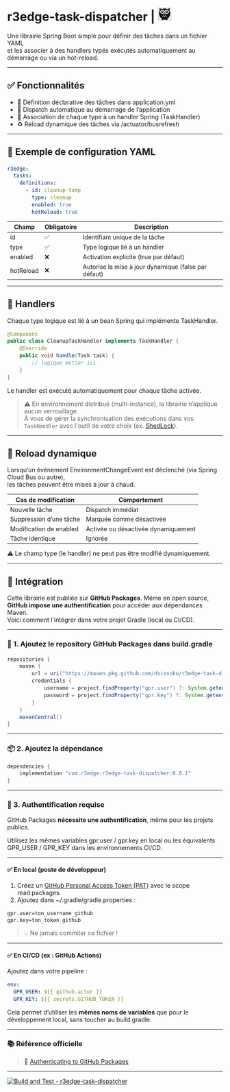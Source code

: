 # r3edge-task-dispatcher | ![Logo](logo_ds.png)

Une librairie Spring Boot simple pour définir des tâches dans un fichier YAML  
et les associer à des handlers typés exécutés automatiquement au démarrage ou via un hot-reload.

---

## ✅ Fonctionnalités

- 🧾 Définition déclarative des tâches dans application.yml
- 🔁 Dispatch automatique au démarrage de l’application
- 🧩 Association de chaque type à un handler Spring (TaskHandler)
- ♻️ Reload dynamique des tâches via /actuator/busrefresh

---

## 🔧 Exemple de configuration YAML


```yaml
r3edge:
  tasks:
    definitions:
      - id: cleanup-temp
        type: cleanup
        enabled: true
        hotReload: true
```

| Champ        | Obligatoire | Description                                              |
|--------------|-------------|----------------------------------------------------------|
| id         | ✅           | Identifiant unique de la tâche                          |
| type       | ✅           | Type logique lié à un handler                           |
| enabled    | ❌           | Activation explicite (true par défaut)                |
| hotReload  | ❌           | Autorise la mise à jour dynamique (false par défaut)  |

---

## 🧩 Handlers

Chaque type logique est lié à un bean Spring qui implémente TaskHandler.

```java
@Component
public class CleanupTaskHandler implements TaskHandler {
    @Override
    public void handle(Task task) {
        // logique métier ici
    }
}
```

Le handler est exécuté automatiquement pour chaque tâche activée.

> ⚠️ En environnement distribué (multi-instance), la librairie n’applique aucun verrouillage.  
> À vous de gérer la synchronisation des exécutions dans vos `TaskHandler` avec l'outil de votre choix (ex. [ShedLock](https://github.com/lukas-krecan/ShedLock)).


---

## 🔁 Reload dynamique

Lorsqu’un événement EnvironmentChangeEvent est déclenché (via Spring Cloud Bus ou autre),  
les tâches peuvent être mises à jour à chaud.

| Cas de modification        | Comportement                                  |
|----------------------------|-----------------------------------------------|
| Nouvelle tâche             | Dispatch immédiat                             |
| Suppression d’une tâche    | Marquée comme désactivée                      |
| Modification de enabled  | Activée ou désactivée dynamiquement           |
| Tâche identique            | Ignorée                                       |

⚠️ Le champ type (le handler) ne peut pas être modifié dynamiquement.

---

## 🚀 Intégration

Cette librairie est publiée sur **GitHub Packages**. Même en open source, **GitHub impose une authentification** pour accéder aux dépendances Maven.  
Voici comment l'intégrer dans votre projet Gradle (local ou CI/CD).

---

### 🔧 1. Ajoutez le repository GitHub Packages dans build.gradle

```groovy
repositories {
    maven {
        url = uri("https://maven.pkg.github.com/dsissoko/r3edge-task-dispatcher")
        credentials {
            username = project.findProperty("gpr.user") ?: System.getenv("GPR_USER")
            password = project.findProperty("gpr.key") ?: System.getenv("GPR_KEY")
        }
    }
    mavenCentral()
}
```

---

### 📦 2. Ajoutez la dépendance

```groovy
dependencies {
    implementation "com.r3edge:r3edge-task-dispatcher:0.0.1"
}
```

---

### 🔐 3. Authentification requise

GitHub Packages **nécessite une authentification**, même pour les projets publics.

Utilisez les mêmes variables gpr.user / gpr.key en local ou les équivalents GPR_USER / GPR_KEY dans les environnements CI/CD.

---

#### ✅ En local (poste de développeur)

1. Créez un [GitHub Personal Access Token (PAT)](https://github.com/settings/tokens) avec le scope read:packages.
2. Ajoutez dans ~/.gradle/gradle.properties :

```properties
gpr.user=ton_username_github
gpr.key=ton_token_github
```

> 💡 Ne jamais commiter ce fichier !

---

#### ✅ En CI/CD (ex : GitHub Actions)

Ajoutez dans votre pipeline :

```yaml
env:
  GPR_USER: ${{ github.actor }}
  GPR_KEY: ${{ secrets.GITHUB_TOKEN }}
```

Cela permet d’utiliser les **mêmes noms de variables** que pour le développement local, sans toucher au build.gradle.

---

### 📚 Référence officielle

> 📖 [Authenticating to GitHub Packages](https://docs.github.com/en/packages/learn-github-packages/working-with-a-github-packages-registry#authenticating-to-github-packages)


---

[![Build and Test - r3edge-task-dispatcher](https://github.com/dsissoko/r3edge-task-dispatcher/actions/workflows/cicd_code.yml/badge.svg)](https://github.com/dsissoko/r3edge-task-dispatcher/actions/workflows/cicd_code.yml)